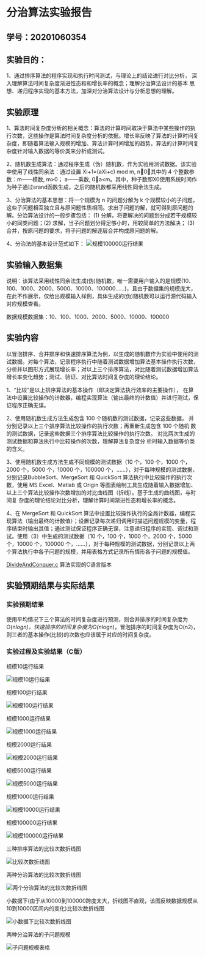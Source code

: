 # 分治算法实验报告

## 学号：20201060354 

## 实验目的：

1、通过排序算法的程序实现和执行时间测试，与理论上的结论进行对比分析， 深入理解算法时间复杂度渐进性态和和增长率的概念；理解分治算法设计的基本 思想、递归程序实现的基本方法，加深对分治算法设计与分析思想的理解。

## 实验原理

1、算法时间复杂度分析的相关概念：算法的计算时间取决于算法中某些操作的执行次数，这些操作是算法时间复杂度分析的依据。增长率反映了算法的计算时间复杂度，即随着算法输入规模的增加、算法计算时间增加的趋势。算法的计算时间复杂度针对输入数据的等价类来分析或测试。  

2、随机数生成算法：通过程序生成（伪）随机数，作为实验用测试数据。该实验中使用了线性同余法：通过设置 Xi+1=(aXi+c) mod m, n0，其中的 4 个整数参数：m——模数, m>0； a——乘数, 0a<m。其中，种子数即X0使用系统时间作为种子通过srand函数生成，之后的随机数都采用线性同余法生成。  

3、分治算法的基本思想：将一个规模为 n 的问题分解为 k 个规模较小的子问题，这些子问题相互独立且与原问题性质相同。求出子问题的解，就可得到原问题的解。分治算法设计的一般步骤包括： (1) 分解，将要解决的问题划分成若干规模较小的同类问题；(2) 求解，当子问题划分得足够小时，用较简单的方法解决； (3) 合并，按原问题的要求，将子问题的解逐层合并构成原问题的解。  

4、分治法的基本设计范式如下：
![规模100000运行结果](./img/%E5%88%86%E6%B2%BB%E7%AE%97%E6%B3%95%E8%AE%BE%E8%AE%A1%E8%8C%83%E5%BC%8F(%E4%BC%AA%E7%A0%81).png)

## 实验输入数据集

说明：该算法采用线性同余法生成(伪)随机数，唯一需要用户输入的是规模(10、100、1000、2000、5000、10000、100000……)，且由于数据集的规模庞大，在此不作展示，仅给出规模输入样例，具体生成的(伪)随机数可以运行源代码输入对应规模查看。

数据规模数据集：10、100、1000、2000、5000、10000、100000

## 实验内容
以冒泡排序、合并排序和快速排序算法为例，以生成的随机数作为实验中使用的测试数据。对每个算法，记录程序执行中随着测试数据增加算法基本操作执行次数，分析并以图形方式展现增长率；对以上三个排序算法，对比随着测试数据增加算法增长率变化趋势；测试、验证、对比算法时间复杂度的理论结论。  

1、“比较”是以上排序算法的基本操作（即决定算法执行效率的主要操作）， 在算法中设置比较操作的计数器，编程实现算法（输出最终的计数值）并进行测试，保证程序正确无误。  

2、使用随机数生成方法生成包含 100 个随机数的测试数据，记录这些数据， 并分别记录以上三个排序算法比较操作的执行次数；再重新生成包含 100 个随机 数的测试数据，记录这些数据三个排序算法比较操作的执行次数。 对比两次生成的测试数据和算法执行中比较操作的次数，理解算法复杂度分 析时输入数据等价类的含义。  

3、使用随机数生成方法生成不同规模的测试数据（10 个，100 个，1000 个， 2000 个，5000 个，10000 个，100000 个，……），对于每种规模的测试数据，分别记录BubbleSort、MergeSort 和 QuickSort 算法执行中比较操作的执行次数，使用 MS Excel、Matlab 或 Origin 等图表绘制工具生成随着输入数据增加、以上三个算法比较操作次数增加的对比曲线图（折线）。基于生成的曲线图，与时间复 杂度的理论结论对比分析，理解计算时间渐进性态和增长率的概念。  

4、在 MergeSort 和 QuickSort 算法中设置比较操作执行的全局计数器，编程实现算法（输出最终的计数值）；设置记录每次递归调用时描述问题规模的变量，程序结束时输出其值；通过测试保证程序正确无误，注意递归程序的实现、调试和测试。使用（3）中生成的测试数据（10 个，100 个，1000 个，2000 个，5000 个，10000 个，100000 个，……），对于每种规模的测试数据，分别记录以上两个算法执行中各子问题的规模，并用表格方式记录所有情形各子问题的规模值。

[DivideAndConquer.c](DivideAndConquer.c) 算法实现的C语言版本

## 实验预期结果与实际结果

### 实验预期结果

使用平均情况下三个算法的时间复杂度进行预测，则合并排序的时间复杂度为O(n*logn)，快速排序的时间复杂度为O(n*logn)，冒泡排序的时间复杂度为O(n2)，则三者的基本操作(比较)的次数也应该属于对应的时间复杂度。

### 实验过程及实验结果（C版）

规模10运行结果

![规模10运行结果](./img/%E8%A7%84%E6%A8%A110%E8%BF%90%E8%A1%8C%E7%BB%93%E6%9E%9C.png)

规模100运行结果

![规模100运行结果](./img/%E8%A7%84%E6%A8%A1100%E8%BF%90%E8%A1%8C%E7%BB%93%E6%9E%9C.png)

规模1000运行结果

![规模1000运行结果](./img/%E8%A7%84%E6%A8%A11000%E8%BF%90%E8%A1%8C%E7%BB%93%E6%9E%9C.png)

规模2000运行结果

![规模2000运行结果](./img/%E8%A7%84%E6%A8%A12000%E8%BF%90%E8%A1%8C%E7%BB%93%E6%9E%9C.png)

规模5000运行结果

![规模5000运行结果](./img/%E8%A7%84%E6%A8%A15000%E8%BF%90%E8%A1%8C%E7%BB%93%E6%9E%9C.png)

规模10000运行结果

![规模10000运行结果](./img/%E8%A7%84%E6%A8%A110000%E8%BF%90%E8%A1%8C%E7%BB%93%E6%9E%9C.png)

规模100000运行结果

![规模100000运行结果](./img/%E8%A7%84%E6%A8%A1100000%E8%BF%90%E8%A1%8C%E7%BB%93%E6%9E%9C.png)

三种排序算法的比较次数折线图

![比较次数折线图](./img/%E6%AF%94%E8%BE%83%E6%AC%A1%E6%95%B0%E6%8A%98%E7%BA%BF%E5%9B%BE.png)

两种分治算法的比较次数折线图

![两个分治算法的比较次数折线图](./img/%E4%B8%A4%E4%B8%AA%E5%88%86%E6%B2%BB%E7%AE%97%E6%B3%95%E7%9A%84%E6%AF%94%E8%BE%83%E6%AC%A1%E6%95%B0%E6%8A%98%E7%BA%BF%E5%9B%BE.png)

小数据下(由于从10000到100000跨度太大，折线图不直观，该图反映数据规模从10到10000区间内的变化)比较次数折线图

![小数据下比较次数折线图](./img/%E5%B0%8F%E6%95%B0%E6%8D%AE%E4%B8%8B%E6%AF%94%E8%BE%83%E6%AC%A1%E6%95%B0%E6%8A%98%E7%BA%BF%E5%9B%BE.png)

两种分治算法的子问题规模

![子问题规模表格](./img/%E5%AD%90%E9%97%AE%E9%A2%98%E8%A7%84%E6%A8%A1%E8%A1%A8%E6%A0%BC.png)